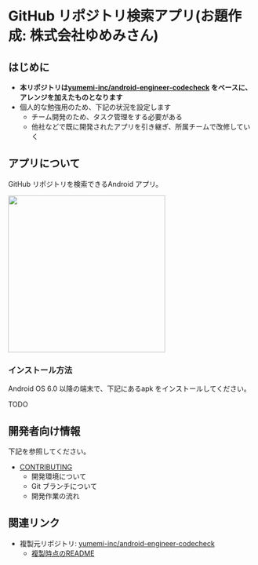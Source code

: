 # GitHub リポジトリ検索アプリ(お題作成: 株式会社ゆめみさん)
## はじめに
* **本リポジトリは[yumemi-inc/android-engineer-codecheck] をベースに、アレンジを加えたものとなります**
* 個人的な勉強用のため、下記の状況を設定します
    * チーム開発のため、タスク管理をする必要がある
    * 他社などで既に開発されたアプリを引き継ぎ、所属チームで改修していく



## アプリについて
GitHub リポジトリを検索できるAndroid アプリ。

<img src="docs/app.gif" width="320" />

### インストール方法
Android OS 6.0 以降の端末で、下記にあるapk をインストールしてください。

TODO



## 開発者向け情報
下記を参照してください。

* [CONTRIBUTING](./CONTRIBUTING.md)
    * 開発環境について
    * Git ブランチについて
    * 開発作業の流れ



## 関連リンク
* 複製元リポジトリ: [yumemi-inc/android-engineer-codecheck]
    * [複製時点のREADME](./docs/README.original.md)



[yumemi-inc/android-engineer-codecheck]: https://github.com/yumemi-inc/android-engineer-codecheck/tree/06e32c7fe9879ad35d4b8e02688169fc805f30f0
